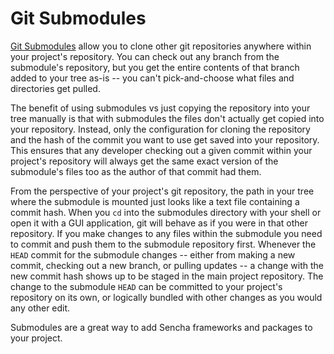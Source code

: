 # Git Submodules

[Git Submodules](https://git-scm.com/book/en/v2/Git-Tools-Submodules) allow you to clone other git repositories anywhere within your project's repository. You can check out any branch from the submodule's repository, but you get the entire contents of that branch added to your tree as-is -- you can't pick-and-choose what files and directories get pulled.

The benefit of using submodules vs just copying the repository into your tree manually is that with submodules the files don't actually get copied into your repository. Instead, only the configuration for cloning the repository and the hash of the commit you want to use get saved into your repository. This ensures that any developer checking out a given commit within your project's repository will always get the same exact version of the submodule's files too as the author of that commit had them.

From the perspective of your project's git repository, the path in your tree where the submodule is mounted just looks like a text file containing a commit hash. When you `cd` into the submodules directory with your shell or open it with a GUI application, git will behave as if you were in that other repository. If you make changes to any files within the submodule you need to commit and push them to the submodule repository first. Whenever the `HEAD` commit for the submodule changes -- either from making a new commit, checking out a new branch, or pulling updates -- a change with the new commit hash shows up to be staged in the main project repository. The change to the submodule `HEAD` can be committed to your project's repository on its own, or logically bundled with other changes as you would any other edit.

Submodules are a great way to add Sencha frameworks and packages to your project.